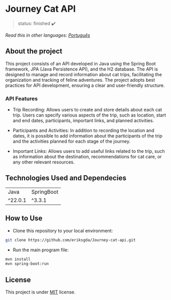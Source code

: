 <h1>Journey Cat API</h1>

> status: finished ✔️

_Read this in other languages:_
[_Português_](./translations/README-ptBR.md)

## About the project

This project consists of an API developed in Java using the Spring Boot framework, JPA (Java Persistence API), and the H2 database. The API is designed to manage and record information about cat trips, facilitating the organization and tracking of feline adventures. The project adopts best practices for API development, ensuring a clear and user-friendly structure.

### API Features

- Trip Recording: Allows users to create and store details about each cat trip. Users can specify various aspects of the trip, such as location, start and end dates, participants, important links, and planned activities.

- Participants and Activities: In addition to recording the location and dates, it is possible to add information about the participants of the trip and the activities planned for each stage of the journey.

- Important Links: Allows users to add useful links related to the trip, such as information about the destination, recommendations for cat care, or any other relevant resources.

## Technologies Used and Dependecies

<table>
  <tr>
    <td>Java</td>
    <td>SpringBoot</td>
  </tr>
  <tr>
    <td>^22.0.1</td>
    <td>^3.3.1</td>
  </tr>
</table>

## How to Use

- Clone this repository to your local environment:

```bash
git clone https://github.com/eriksgda/Journey-cat-api.git
```

- Run the main program file:

```bash
mvn install
mvn spring-boot:run
```

## License

This project is under [MIT](./LICENSE) license.
